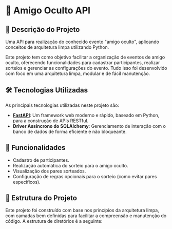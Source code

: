 # 🎉 Amigo Oculto API

## 📝 Descrição do Projeto
Uma API para realização do conhecido evento "amigo oculto", aplicando conceitos de arquitetura limpa utilizando Python.

Este projeto tem como objetivo facilitar a organização de eventos de amigo oculto, oferecendo funcionalidades para cadastrar participantes, realizar sorteios e gerenciar as configurações do evento. Tudo isso foi desenvolvido com foco em uma arquitetura limpa, modular e de fácil manutenção.

## 🛠️ Tecnologias Utilizadas

As principais tecnologias utilizadas neste projeto são:

- **[FastAPI](https://fastapi.tiangolo.com/)**: Um framework web moderno e rápido, baseado em Python, para a construção de APIs RESTful.
- **Driver Assíncrono do SQLAlchemy**: Gerenciamento de interação com o banco de dados de forma eficiente e não bloqueante.

## 🚀 Funcionalidades
- Cadastro de participantes.
- Realização automática do sorteio para o amigo oculto.
- Visualização dos pares sorteados.
- Configuração de regras opcionais para o sorteio (como evitar pares específicos).

## 📂 Estrutura do Projeto
Este projeto foi construído com base nos princípios da arquitetura limpa, com camadas bem definidas para facilitar a compreensão e manutenção do código. A estrutura de diretórios é a seguinte:

